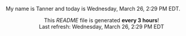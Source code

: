 My name is Tanner and today is Wednesday, March 26, 2:29 PM EDT.

<p align="center">This <i>README</i> file is generated <b>every 3 hours</b>!</br>Last refresh: Wednesday, March 26, 2:29 PM EDT<br /></p>
